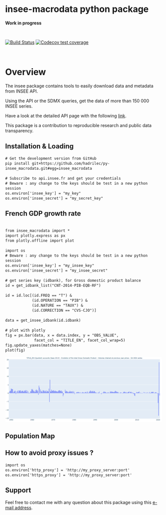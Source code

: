 insee-macrodata python package
=======

**Work in progress**

<br> 

 [![Build Status](https://github.com/hadrilec/py-insee_macrodata/actions/workflows/insee-macrodata-test.yml/badge.svg)](https://github.com/hadrilec/py-insee_macrodata/actions) 
[![Codecov test coverage](https://codecov.io/gh/hadrilec/py-insee_macrodata/branch/master/graph/badge.svg)](https://codecov.io/gh/hadrilec/py-insee_macrodata?branch=master) 
 
<br> 

# Overview

The insee package contains tools to easily download data and metadata from INSEE API. 

Using the API or the SDMX queries, get the data of more than 150 000 INSEE series.

Have a look at the detailed API page with the following [link](https://api.insee.fr/catalogue/).

This package is a contribution to reproducible research and public data transparency.

## Installation & Loading

```
# Get the development version from GitHub
pip install git+https://github.com/hadrilec/py-insee_macrodata.git#egg=insee_macrodata

# Subscribe to api.insee.fr and get your credentials
# Beware : any change to the keys should be test in a new python session
os.environ['insee_key'] = "my_key"
os.environ['insee_secret'] = "my_secret_key"

```
## French GDP growth rate

```

from insee_macrodata import * 
import plotly.express as px
from plotly.offline import plot

import os 
# Beware : any change to the keys should be test in a new python session
os.environ['insee_key'] = "my_insee_key"
os.environ['insee_secret'] = "my_insee_secret"

# get series key (idbank), for Gross domestic product balance
id = get_idbank_list("CNT-2014-PIB-EQB-RF")

id = id.loc[(id.FREQ == "T") &
            (id.OPERATION == "PIB") &
            (id.NATURE == "TAUX") &
            (id.CORRECTION == "CVS-CJO")]

data = get_insee_idbank(id.idbank)

# plot with plotly
fig = px.bar(data, x = data.index, y = "OBS_VALUE",
             facet_col = "TITLE_EN", facet_col_wrap=5)
fig.update_yaxes(matches=None)
plot(fig)

```
![](examples/example_gdp_picture.png)
## Population Map

## How to avoid proxy issues ?

```
import os 
os.environ['http_proxy'] = 'http://my_proxy_server:port'
os.environ['https_proxy'] = 'http://my_proxy_server:port'
```

## Support
Feel free to contact me with any question about this package using this [e-mail address](mailto:hadrien.leclerc@insee.fr?subject=[py-package][inseeMacroData]).
